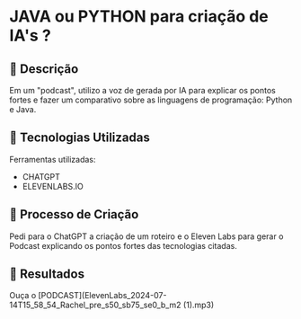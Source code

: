 # JAVA ou PYTHON para criação de IA's ?

## 📒 Descrição
Em um "podcast", utilizo a voz de gerada por IA para explicar
os pontos fortes e fazer um comparativo sobre as linguagens de programação: Python e Java.

## 🤖 Tecnologias Utilizadas
Ferramentas utilizadas:
* CHATGPT
* ELEVENLABS.IO
## 🧐 Processo de Criação
Pedi para o ChatGPT a criação de um roteiro e o Eleven Labs para
gerar o Podcast explicando os pontos fortes das tecnologias citadas.

## 🚀 Resultados
Ouça o [PODCAST](ElevenLabs_2024-07-14T15_58_54_Rachel_pre_s50_sb75_se0_b_m2 (1).mp3)
